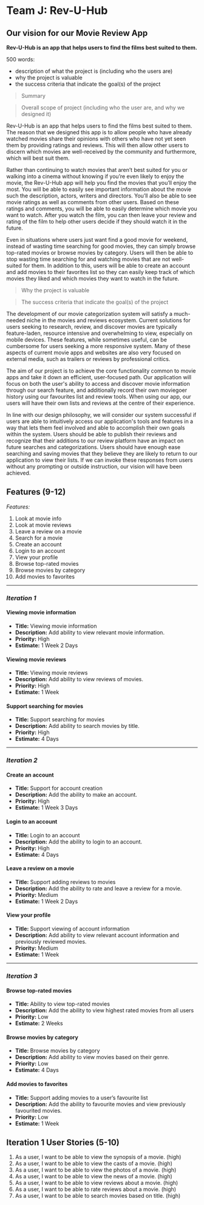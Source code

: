 Team J: Rev-U-Hub
================

## Our vision for our Movie Review App

**Rev-U-Hub is an app that helps users to find the films best suited to them.**

500 words:
* description of what the project is (including who the users are)
* why the project is valuable
* the success criteria that indicate the goal(s) of the project

> Summary

> Overall scope of project (including who the user are, and why we designed it)

Rev-U-Hub is an app that helps users to find the films best suited to them. The reason that we designed this app is to allow people who have already watched movies share their opinions with others who have not yet seen them by providing ratings and reviews. This will then allow other users to discern which movies are well-received by the community and furthermore, which will best suit them.

Rather than continuing to watch movies that aren’t best suited for you or walking into a cinema without knowing if you’re even likely to enjoy the movie, the Rev-U-Hub app will help you find the movies that you’ll enjoy the most. You will be able to easily see important information about the movie such the description, actors, writers and directors. You’ll also be able to see movie ratings as well as comments from other users. Based on these ratings and comments, you will be able to easily determine which movie you want to watch. After you watch the film, you can then leave your review and rating of the film to help other users decide if they should watch it in the future. 

Even in situations where users just want find a good movie for weekend, instead of wasting time searching for good movies, they can simply browse top-rated movies or browse movies by category. Users will then be able to stop wasting time searching for and watching movies that are not well-suited for them. In addition to this, users will be able to create an account and add movies to their favorites list so they can easily keep track of which movies they liked and which movies they want to watch in the future.

> Why the project is valuable

> The success criteria that indicate the goal(s) of the project

The development of our movie categorization system will satisfy a much-needed niche in the movies and reviews ecosystem.  Current solutions for users seeking to research, review, and discover movies are typically feature-laden, resource intensive and overwhelming to view, especially on mobile devices.  These features, while sometimes useful, can be cumbersome for users seeking a more responsive system. Many of these aspects of current movie apps and websites are also very focused on external media, such as trailers or reviews by professional critics.

The aim of our project is to achieve the core functionality common to movie apps and take it down an efficient, user-focused path.  Our application will focus on both the user's ability to access and discover movie information through our search feature, and additionally record their own moviegoer history using our favourites list and review tools.  When using our app, our users will have their own lists and reviews at the centre of their experience.

In line with our design philosophy, we will consider our system successful if users are able to intuitively access our application's tools and features in a way that lets them feel involved and able to accomplish their own goals within the system.  Users should be able to publish their reviews and recognize that their additions to our review platform have an impact on future searches and categorizations.  Users should have enough ease searching and saving movies that they believe they are likely to return to our application to view their lists.  If we can invoke these responses from users without any prompting or outside instruction, our vision will have been achieved.



## Features (9-12)
 
*Features:*
1. Look at movie info
2. Look at movie reviews
3. Leave a review on a movie
4. Search for a movie
5. Create an account
6. Login to an account
7. View your profile
8. Browse top-rated movies
9. Browse movies by category
10. Add movies to favorites

---

### *Iteration 1*
#### Viewing movie information
* **Title:** Viewing movie information
* **Description:** Add ability to view relevant movie information.
* **Priority:** High
* **Estimate:** 1 Week 2 Days

#### Viewing movie reviews
* **Title:** Viewing movie reviews
* **Description:** Add ability to view reviews of movies.
* **Priority:** High
* **Estimate:** 1 Week

#### Support searching for movies
* **Title:** Support searching for movies
* **Description:** Add ability to search movies by title.
* **Priority:** High
* **Estimate:** 4 Days

---

### *Iteration 2*
#### Create an account
* **Title:** Support for account creation
* **Description:** Add the ability to make an account.
* **Priority:** High
* **Estimate:** 1 Week 3 Days

#### Login to an account
* **Title:** Login to an account
* **Description:** Add the ability to login to an account.
* **Priority:** High
* **Estimate:** 4 Days

#### Leave a review on a movie
* **Title:** Support adding reviews to movies
* **Description:** Add the ability to rate and leave a review for a movie.
* **Priority:** Medium
* **Estimate:** 1 Week 2 Days

#### View your profile
* **Title:** Support viewing of account information
* **Description:** Add ability to view relevant account information and previously reviewed movies.
* **Priority:** Medium
* **Estimate:** 1 Week

---

### *Iteration 3*
#### Browse top-rated movies
* **Title:** Ability to view top-rated movies
* **Description:** Add the ability to view highest rated movies from all users
* **Priority:** Low
* **Estimate:** 2 Weeks

#### Browse movies by category
* **Title:** Browse movies by category
* **Description:** Add ability to view movies based on their genre.
* **Priority:** Low
* **Estimate:** 4 Days

#### Add movies to favorites
* **Title:** Support adding movies to a user’s favourite list
* **Description:** Add the ability to favourite movies and view previously favourited movies.
* **Priority:** Low
* **Estimate:** 1 Week


## Iteration 1 User Stories (5-10)
1. As a user, I want to be able to view the synopsis of a movie. (high)
2. As a user, I want to be able to view the casts of a movie. (high)
3. As a user, I want to be able to view the photos of a movie. (high)
4. As a user, I want to be able to view the news of a movie. (high)
5. As a user, I want to be able to view reviews about a movie. (high)
6. As a user, I want to be able to rate reviews about a movie. (high)
7. As a user, I want to be able to search movies based on title. (high)